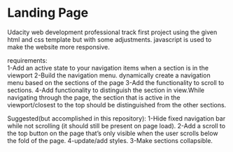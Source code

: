 # Landing Page
Udacity web development professional track first project using the given html and css template but with some adjustments.
javascript is used to make the website more responsive.

requirements:
<br>
1-Add an active state to your navigation items when a section is in the viewport
2-Build the navigation menu. dynamically create a navigation menu based on the sections of the page
3-Add the functionality to scroll to sections.
4-Add functionality to distinguish the section in view.While navigating through the page, the section that is active in the viewport/closest to the top should be distinguished from the other sections.

Suggested(but accomplished in this repository):
1-Hide fixed navigation bar while not scrolling (it should still be present on page load).
2-Add a scroll to the top button on the page that’s only visible when the user scrolls below the fold of the page.
4-update/add styles.
3-Make sections collapsible.
